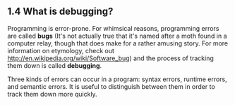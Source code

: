 ## 1.4 What is debugging?
Programming is error-prone.  For whimsical reasons, programming errors are called **bugs** (It's not actually true that it's named after a moth found in a computer relay, though that does make for a rather amusing story. For more information on etymology, check out http://en.wikipedia.org/wiki/Software_bug) and the process of tracking them down is called **debugging**.

Three kinds of errors can occur in a program: syntax errors, runtime errors, and semantic errors. It is useful to distinguish between them in order to track them down more quickly.